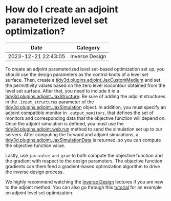 # How do I create an adjoint parameterized level set optimization?

| Date       | Category    |
|------------|-------------|
| 2023-12-21 22:43:05 | Inverse Design |


To create an adjoint parameterized level set-based optimization set up, you should use the design parameters as the control knots of a level set surface. Then, create a <a target="_blank" rel="noopener" href="https://docs.flexcompute.com/projects/tidy3d/en/latest/api/_autosummary/tidy3d.plugins.adjoint.JaxCustomMedium.html">tidy3d.plugins.adjoint.JaxCustomMedium</a> and set the permittivity values based on the zero level isocontour obtained from the level set surface. After that, you need to include it in a <a target="_blank" rel="noopener" href="https://docs.flexcompute.com/projects/tidy3d/en/latest/api/_autosummary/tidy3d.plugins.adjoint.JaxStructure.html">tidy3d.plugins.adjoint.JaxStructure</a>. Be sure of adding the adjoint structures in the <code>.input_structures</code> parameter of the <a target="_blank" rel="noopener" href="https://docs.flexcompute.com/projects/tidy3d/en/latest/api/_autosummary/tidy3d.plugins.adjoint.JaxSimulation.html#tidy3d.plugins.adjoint.JaxSimulation">tidy3d.plugins.adjoint.JaxSimulation</a> object. In addition, you must specify an adjoint compatible monitor in <code>.output_monitors</code>, that defines the set of monitors and corresponding data that the objective function will depend on.​​​​Once the adjoint simulation is defined, you must use the <a target="_blank" rel="noopener" href="https://docs.flexcompute.com/projects/tidy3d/en/latest/api/_autosummary/tidy3d.plugins.adjoint.web.run.html">tidy3d.plugins.adjoint.web.run</a> method to send the simulation set up to our servers. After computing the forward and adjoint simulations, a <a target="_blank" rel="noopener" href="https://docs.flexcompute.com/projects/tidy3d/en/latest/api/_autosummary/tidy3d.plugins.adjoint.JaxSimulationData.html#tidy3d.plugins.adjoint.JaxSimulationData">tidy3d.plugins.adjoint.JaxSimulationData</a> is returned, so you can compute the objective function value. 

 

Lastly, use <code>jax.value_and_grad</code> to both compute the objective function and the gradient with respect to the design parameters. The objective function gradients can them feed a gradient-based optimization algorithm to drive the inverse design process. 

 

We highly recommend watching the <a href="https://www.flexcompute.com/tidy3d/learning-center/inverse-design/">Inverse Design</a> lectures if you are new to the adjoint method. You can also go through this <a href="https://www.flexcompute.com/tidy3d/examples/notebooks/AdjointPlugin10YBranchLevelSet/">tutorial</a> for an example on adjoint level set optimization.

 

 